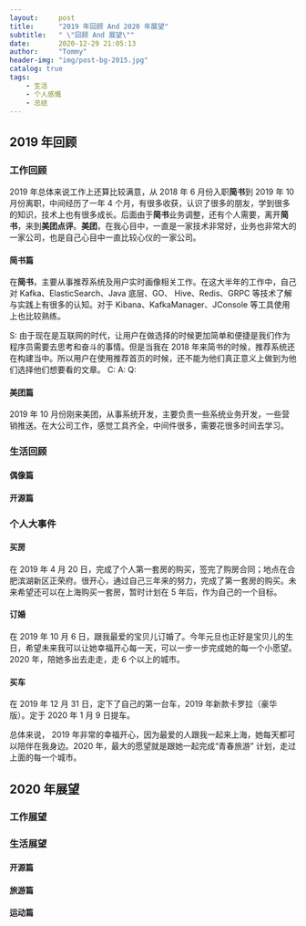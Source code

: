 ```yaml
---
layout:     post
title:      "2019 年回顾 And 2020 年展望"
subtitle:   " \"回顾 And 展望\""
date:       2020-12-29 21:05:13
author:     "Tommy"
header-img: "img/post-bg-2015.jpg"
catalog: true
tags:
    - 生活
    - 个人感慨
    - 总结
---
```

 

## 2019 年回顾

### 工作回顾
2019 年总体来说工作上还算比较满意，从 2018 年 6 月份入职**简书**到 2019 年 10 月份离职，中间经历了一年 4 个月，有很多收获，认识了很多的朋友，学到很多的知识，技术上也有很多成长。后面由于**简书**业务调整，还有个人需要，离开**简书**，来到**美团点评**。**美团**，在我心目中，一直是一家技术非常好，业务也非常大的一家公司，也是自己心目中一直比较心仪的一家公司。

#### 简书篇
在**简书**，主要从事推荐系统及用户实时画像相关工作。在这大半年的工作中，自己对 Kafka、ElasticSearch、Java 底层、GO、 Hive、Redis、GRPC 等技术了解与实践上有很多的认知。对于 Kibana、KafkaManager、JConsole 等工具使用上也比较熟练。

S: 由于现在是互联网的时代，让用户在做选择的时候更加简单和便捷是我们作为程序员需要去思考和奋斗的事情。但是当我在 2018 年来简书的时候，推荐系统还在构建当中。所以用户在使用推荐首页的时候，还不能为他们真正意义上做到为他们选择他们想要看的文章。
C:
A:
Q:

#### 美团篇
2019 年 10 月份刚来美团，从事系统开发，主要负责一些系统业务开发，一些营销推送。在大公司工作，感觉工具齐全，中间件很多，需要花很多时间去学习。

### 生活回顾
#### 偶像篇
#### 开源篇

### 个人大事件
#### 买房
在 2019 年 4 月 20 日，完成了个人第一套房的购买，签完了购房合同；地点在合肥滨湖新区正荣府。很开心，通过自己三年来的努力，完成了第一套房的购买。未来希望还可以在上海购买一套房，暂时计划在 5 年后，作为自己的一个目标。

#### 订婚
在 2019 年 10 月 6 日，跟我最爱的宝贝儿订婚了。今年元旦也正好是宝贝儿的生日，希望未来我可以让她幸福开心每一天，可以一步一步完成她的每一个小愿望。2020 年，陪她多出去走走，走 6 个以上的城市。

#### 买车
在 2019 年 12 月 31 日，定下了自己的第一台车，2019 年新款卡罗拉（豪华版）。定于 2020 年 1 月 9 日提车。

总体来说， 2019 年非常的幸福开心，因为最爱的人跟我一起来上海，她每天都可以陪伴在我身边。2020 年，最大的愿望就是跟她一起完成“青春旅游” 计划，走过上面的每一个城市。



## 2020 年展望
### 工作展望

### 生活展望
#### 开源篇

#### 旅游篇

#### 运动篇
